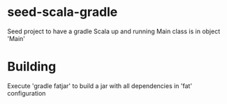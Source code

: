 # seed-scala-gradle
Seed project to have a gradle Scala up and running
Main class is in object 'Main'

# Building
Execute 'gradle fatjar' to build a jar with all dependencies in 'fat' configuration